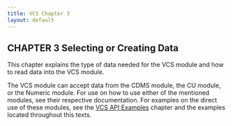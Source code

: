 ```yaml
---
title: VCS Chapter 3
layout: default
---
```







##  CHAPTER 3 Selecting or Creating Data

This chapter explains the type of data needed for the VCS module and how to read data into the VCS module.

The VCS module can accept data from the CDMS module, the CU module, or the Numeric module. For use on how to use either of the mentioned modules, see their respective documentation. For examples on the direct use of these modules, see the [VCS API Examples](vcs-8.html) chapter and the examples located throughout this texts.



